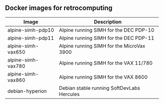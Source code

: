 ## Docker images for retrocomputing

| Image              | Description                                |
| ------------------ | ------------------------------------------ |
| alpine-simh-pdp10  | Alpine running SIMH for the DEC PDP-10     |
| alpine-simh-pdp11  | Alpine running SIMH for the DEC PDP-11     |
| alpine-simh-vax650 | Alpine running SIMH for the MicroVax 3900  |
| alpine-simh-vax780 | Alpine running SIMH for the VAX 11/780     |
| alpine-simh-vax860 | Alpine running SIMH for the VAX 8600       |
| debian-hyperion    | Debian stable running SoftDevLabs Hercules |

